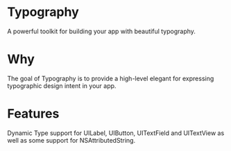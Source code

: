 # Typography

A powerful toolkit for building your app with beautiful typography.

# Why

The goal of Typography is to provide a high-level elegant for expressing typographic design intent in your app.

# Features

 Dynamic Type support for UILabel, UIButton, UITextField and UITextView as well as some support for NSAttributedString.
